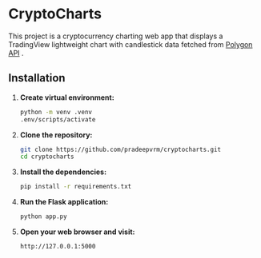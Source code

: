 # CryptoCharts
This project is a cryptocurrency charting web app that displays a TradingView lightweight chart with candlestick data fetched from [Polygon API](https://polygon.io/) .

## Installation

1. **Create virtual environment:**
   
   ```sh
   python -m venv .venv
   .env/scripts/activate
   ```

2. **Clone the repository:**

    ```sh
   git clone https://github.com/pradeepvrm/cryptocharts.git
   cd cryptocharts
   ```

3. **Install the dependencies:**

   ```sh
   pip install -r requirements.txt
   ```

4. **Run the Flask application:**

   ```sh
   python app.py
   ```
5. **Open your web browser and visit:**

   ```
   http://127.0.0.1:5000
   ```
